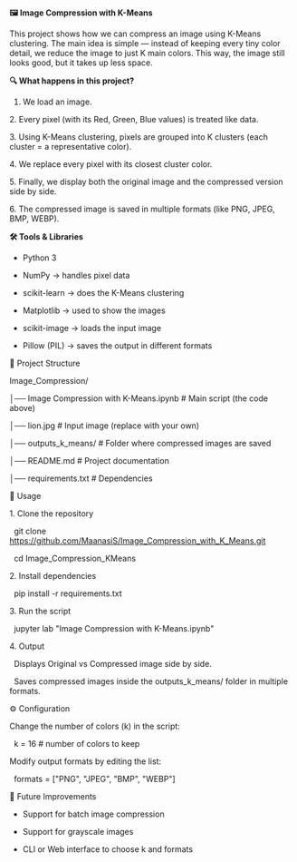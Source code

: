 **🖼️ Image Compression with K-Means**



This project shows how we can compress an image using K-Means clustering. The main idea is simple — instead of keeping every tiny color detail, we reduce the image to just K main colors. This way, the image still looks good, but it takes up less space.





**🔍 What happens in this project?**



1. We load an image.



2\. Every pixel (with its Red, Green, Blue values) is treated like data.



3\. Using K-Means clustering, pixels are grouped into K clusters (each cluster = a representative color).



4\. We replace every pixel with its closest cluster color.



5\. Finally, we display both the original image and the compressed version side by side.



6\. The compressed image is saved in multiple formats (like PNG, JPEG, BMP, WEBP).





**🛠 Tools \& Libraries**



* Python 3



* NumPy → handles pixel data



* scikit-learn → does the K-Means clustering



* Matplotlib → used to show the images



* scikit-image → loads the input image



* Pillow (PIL) → saves the output in different formats





📂 Project Structure



Image\_Compression/

│── Image Compression with K-Means.ipynb       # Main script (the code above)

│── lion.jpg       # Input image (replace with your own)

│── outputs\_k\_means/             # Folder where compressed images are saved

│── README.md            # Project documentation

│── requirements.txt     # Dependencies





🚀 Usage



1\. Clone the repository



&nbsp;	git clone https://github.com/MaanasiS/Image_Compression_with_K_Means.git


&nbsp;	cd Image\_Compression\_KMeans



2\. Install dependencies



&nbsp;	pip install -r requirements.txt



3\. Run the script

&nbsp;	jupyter lab "Image Compression with K-Means.ipynb"



4\. Output



&nbsp;	Displays Original vs Compressed image side by side.



&nbsp;	Saves compressed images inside the outputs\_k\_means/ folder in multiple formats.





⚙️ Configuration



Change the number of colors (k) in the script:

&nbsp;	k = 16  # number of colors to keep



Modify output formats by editing the list: 	

&nbsp;	formats = \["PNG", "JPEG", "BMP", "WEBP"]





📌 Future Improvements



* Support for batch image compression



* Support for grayscale images



* CLI or Web interface to choose k and formats









